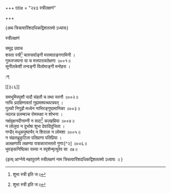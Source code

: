 +++
title = "२४३ स्त्रीलक्षणं"

+++

\{अथ त्रिचत्वारिंशदधिकद्विशततमो ऽध्यायः\}

स्त्रीलक्षणं  
    
समुद्र उवाच  
शस्ता स्त्री[^१] चारुसर्वाङ्गी मत्तमातङ्गगामिनी   ।  
गुरूरुजघना या च मत्तपारावतेक्षणा ॥००१॥  
सुनीलकेशी तन्वङ्गी विलोमाङ्गी मनोहरा ।  
    
:न्  
    
[^१]: शुभा स्त्री इति ज॥  

[[३८६]]
    
समभूमिस्पृशौ पादौ संहतौ च तथा स्तनौ ॥००२॥  
नाभिः प्रदक्षिणावर्ता गुह्यमश्वत्थपत्रवत् ।  
गुल्फौ निगूढौ मध्येन नाभिरङ्गुष्ठमानिका   ॥००३॥  
जठरन्न प्रलम्बञ्च रोमरूक्षा न शोभना ।  
नर्क्षवृक्षनदीनाम्नी न सदा[^१] कलहप्रिया   ॥००४॥  
न लोलुपा न दुर्भाषा शुभा देवादिपूजिता ।  
गण्डैर् मधूकपुष्पाभैर् न शिराला न लोमशा   ॥००५॥  
न संहतभ्रूकुटिला पतिप्राणा पतिप्रिया ।  
अलक्षणापि लक्षण्या यत्राकारास्ततो गुणाः[^२]   ॥००६॥  
भुवङ्कनिष्ठिका यस्या न स्पृशेन्मृत्युरेव सा  ॥७॥  
    
\{इत्य् आग्नेये महापुराणे स्त्रीलक्षणं नाम त्रिचत्वारिंशदधिकद्विशततमो ऽध्यायः ॥  }